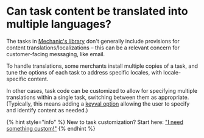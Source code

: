 # Can task content be translated into multiple languages?

The tasks in [Mechanic's library](../resources/task-library/) don't generally include provisions for content translations/localizations – this can be a relevant concern for customer-facing messaging, like email.

To handle translations, some merchants install multiple copies of a task, and tune the options of each task to address specific locales, with locale-specific content.

In other cases, task code can be customized to allow for specifying multiple translations within a single task, switching between them as appropriate. (Typically, this means adding a [keyval option](https://learn.mechanic.dev/core/tasks/options#flags) allowing the user to specify and identify content as needed.)

{% hint style="info" %}
New to task customization? Start here: ["I need something custom!"](https://learn.mechanic.dev/custom)
{% endhint %}
